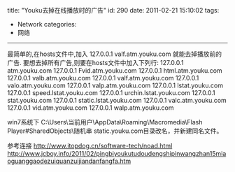 title: "Youku去掉在线播放时的广告"
id: 290
date: 2011-02-21 15:10:02
tags: 
- Network
categories: 
- 网络
---

最简单的,在hosts文件中,加入
127.0.0.1 valf.atm.youku.com
就能去掉播放前的广告.
要想去掉所有广告,则要在hosts文件中加入下列行:
127.0.0.1 atm.youku.com 
127.0.0.1 Fvid.atm.youku.com 
127.0.0.1 html.atm.youku.com 
127.0.0.1 valb.atm.youku.com 
127.0.0.1 valf.atm.youku.com 
127.0.0.1 valo.atm.youku.com 
127.0.0.1 valp.atm.youku.com 
127.0.0.1 lstat.youku.com 
127.0.0.1 speed.lstat.youku.com 
127.0.0.1 urchin.lstat.youku.com 
127.0.0.1 stat.youku.com 
127.0.0.1 static.lstat.youku.com 
127.0.0.1 valc.atm.youku.com 
127.0.0.1 vid.atm.youku.com 
127.0.0.1 walp.atm.youku.com

win7系统下
C:\Users\当前用户\AppData\Roaming\Macromedia\Flash Player\#SharedObjects\随机串
static.youku.com目录改名，并新建同名文件。

参考连接
http://www.itopdog.cn/software-tech/noad.html
http://www.jcboy.info/2011/02/pingbiyoukutudoudengshipinwangzhan15miaoguanggaodezuiquanzuijiandanfangfa.htm